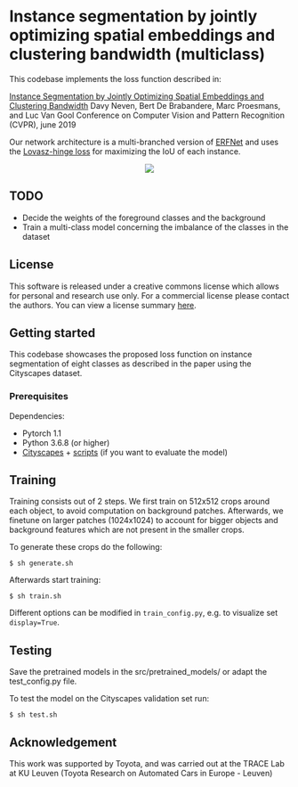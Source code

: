 # Instance segmentation by jointly optimizing spatial embeddings and clustering bandwidth (multiclass)

This codebase implements the loss function described in: 

[Instance Segmentation by Jointly Optimizing Spatial Embeddings and Clustering Bandwidth](https://arxiv.org/pdf/1906.11109.pdf)
Davy Neven, Bert De Brabandere, Marc Proesmans, and Luc Van Gool
Conference on Computer Vision and Pattern Recognition (CVPR), june 2019

Our network architecture is a multi-branched version of [ERFNet](https://github.com/Eromera/erfnet_pytorch) and uses the [Lovasz-hinge loss](https://github.com/bermanmaxim/LovaszSoftmax) for maximizing the IoU of each instance.

<p align="center">
    <img src="static/teaser.jpg" />
</p>

## TODO

- Decide the weights of the foreground classes and the background
- Train a multi-class model concerning the imbalance of the classes in the dataset

## License

This software is released under a creative commons license which allows for personal and research use only. For a commercial license please contact the authors. You can view a license summary [here](http://creativecommons.org/licenses/by-nc/4.0/).

## Getting started

This codebase showcases the proposed loss function on instance segmentation of eight classes as described in the paper using the Cityscapes dataset. 

### Prerequisites
Dependencies: 
- Pytorch 1.1
- Python 3.6.8  (or higher)
- [Cityscapes](https://www.cityscapes-dataset.com/) + [scripts](https://github.com/mcordts/cityscapesScripts) (if you want to evaluate the model)

## Training
Training consists out of 2 steps. We first train on 512x512 crops around each object, to avoid computation on background patches. Afterwards, we finetune on larger patches (1024x1024) to account for bigger objects and background features which are not present in the smaller crops. 

To generate these crops do the following:
```
$ sh generate.sh
``` 

Afterwards start training: 
```
$ sh train.sh
```

Different options can be modified in `train_config.py`, e.g. to visualize set `display=True`.

## Testing

Save the pretrained models in the src/pretrained_models/ or adapt the test_config.py file.

To test the model on the Cityscapes validation set run:

```
$ sh test.sh
```

## Acknowledgement
This work was supported by Toyota, and was carried out at the TRACE Lab at KU Leuven (Toyota Research on Automated Cars in Europe - Leuven)








